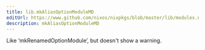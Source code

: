 ```yaml
---
title: lib.mkAliasOptionModuleMD
editUrl: https://www.github.com/nixos/nixpkgs/blob/master/lib/modules.nix#L1250C25
description: mkAliasOptionModuleMD
---
```


Like ‘mkRenamedOptionModule’, but doesn't show a warning.
